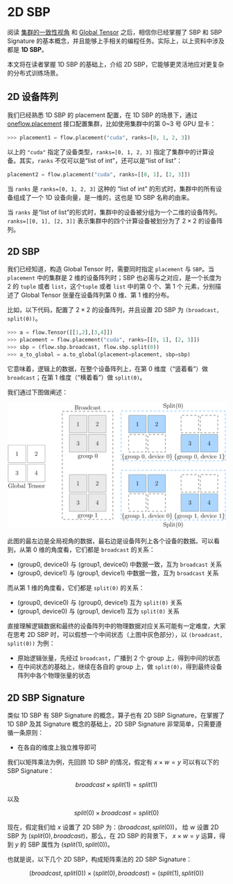 # 2D SBP

阅读 [集群的一致性视角](./02_sbp.md) 和 [Global Tensor](./03_consistent_tensor.md) 之后，相信你已经掌握了 SBP 和 SBP Signature 的基本概念，并且能够上手相关的编程任务。实际上，以上资料中涉及都是 **1D SBP**。

本文将在读者掌握 1D SBP 的基础上，介绍 2D SBP，它能够更灵活地应对更复杂的分布式训练场景。

## 2D 设备阵列

我们已经熟悉 1D SBP 的 placement 配置，在 1D SBP 的场景下，通过 [oneflow.placement](https://start.oneflow.org/oneflow-api-cn/placement.html#oneflow.placement) 接口配置集群，比如使用集群中的第 0~3 号 GPU 显卡：

```python
>>> placement1 = flow.placement("cuda", ranks=[0, 1, 2, 3])
```

以上的 `"cuda"` 指定了设备类型，`ranks=[0, 1, 2, 3]` 指定了集群中的计算设备。其实，`ranks` 不仅可以是“list of int”，还可以是“list of list”：

```python
placement2 = flow.placement("cuda", ranks=[[0, 1], [2, 3]])
```

当 `ranks` 是 `ranks=[0, 1, 2, 3]` 这种的 “list of int” 的形式时，集群中的所有设备组成了一个 1D 设备向量，是一维的，这也是 1D SBP 名称的由来。

当 `ranks` 是“list of list”的形式时，集群中的设备被分组为一个二维的设备阵列。`ranks=[[0, 1], [2, 3]]` 表示集群中的四个计算设备被划分为了 $2 \times 2$ 的设备阵列。


## 2D SBP

我们已经知道，构造 Global Tensor 时，需要同时指定 `placement` 与 `SBP`。当 `placement` 中的集群是 2 维的设备阵列时；SBP 也必需与之对应，是一个长度为 2 的 `tuple` 或者 `list`，这个`tuple` 或者 `list` 中的第 0 个、第 1 个 元素，分别描述了 Global Tensor 张量在设备阵列第 0 维、第 1 维的分布。

比如，以下代码，配置了 $2 \times 2$ 的设备阵列，并且设置 2D SBP 为 `(broadcast, split(0))`。

```python
>>> a = flow.Tensor([[1,2],[3,4]])
>>> placement = flow.placement("cuda", ranks=[[0, 1], [2, 3]])
>>> sbp = (flow.sbp.broadcast, flow.sbp.split(0))
>>> a_to_global = a.to_global(placement=placement, sbp=sbp)
```

它意味着，逻辑上的数据，在整个设备阵列上，在第 0 维度（“竖着看”）做 `broadcast`；在第 1 维度（“横着看”）做 `split(0)`。

我们通过下图做阐述：

![](./imgs/2d-sbp.png)

此图的最左边是全局视角的数据，最右边是设备阵列上各个设备的数据。可以看到，从第 0 维的角度看，它们都是 `broadcast` 的关系：

- (group0, device0) 与 (group1, device0) 中数据一致，互为 `broadcast` 关系
- (group0, device1) 与 (group1, device1) 中数据一致，互为 `broadcast` 关系

而从第 1 维的角度看，它们都是 `split(0)` 的关系：

- (group0, device0) 与 (group0, device1) 互为 `split(0)` 关系
- (group1, device0) 与 (group1, device1) 互为 `split(0)` 关系

直接理解逻辑数据和最终的设备阵列中的物理数据对应关系可能有一定难度，大家在思考 2D SBP 时，可以假想一个中间状态（上图中灰色部分），以 `(broadcast, split(0))` 为例：

- 原始逻辑张量，先经过 `broadcast`，广播到 2 个 group 上，得到中间的状态
- 在中间状态的基础上，继续在各自的 group 上，做 `split(0)`，得到最终设备阵列中各个物理张量的状态

## 2D SBP Signature

类似 1D SBP 有 SBP Signature 的概念，算子也有 2D SBP Signature，在掌握了 1D SBP 及其 Signature 概念的基础上，2D SBP Signature 非常简单，只需要遵循一条原则：

- 在各自的维度上独立推导即可

我们以矩阵乘法为例，先回顾 1D SBP 的情况，假定有 $x \times w = y$ 可以有以下的 SBP Signature：

$$ broadcast \times split(1) = split(1) $$

以及

$$ split(0) \times broadcast = split(0) $$

现在，假定我们给 $x$ 设置了 2D SBP 为：$(broadcast, split(0))$， 给 $w$ 设置 2D SBP 为 $(split(0), broadcast)$，那么，在 2D SBP 的背景下， $x \times w = y$ 运算，得到 $y$ 的 SBP
 属性为 $(split(1), split(0))$。

 也就是说，以下几个 2D SBP，构成矩阵乘法的 2D SBP Signature：

$$ (broadcast, split(0)) \times (split(0), broadcast) =  (split(1), split(0)) $$
